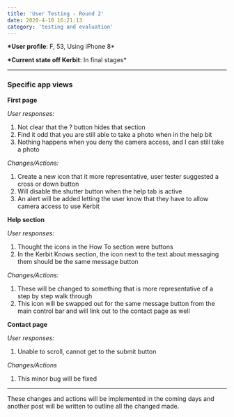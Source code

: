 ```yaml
---
title: 'User Testing - Round 2'
date: 2020-4-10 16:21:13
category: 'testing and evaluation'
---
```


**\*User profile**: F, 53, Using iPhone 8\*

**\*Current state off Kerbit**: In final stages\*

---

### Specific app views

**First page**

_User responses:_

1. Not clear that the ? button hides that section
2. Find it odd that you are still able to take a photo when in the help bit
3. Nothing happens when you deny the camera access, and I can still take a photo

_Changes/Actions:_

1. Create a new icon that it more representative, user tester suggested a cross or down button
2. Will disable the shutter button when the help tab is active
3. An alert will be added letting the user know that they have to allow camera access to use Kerbit

**Help section**

_User responses:_

1. Thought the icons in the How To section were buttons
2. In the Kerbit Knows section, the icon next to the text about messaging them should be the same message button

_Changes/Actions:_

1.  These will be changed to something that is more representative of a step by step walk through
2.  This icon will be swapped out for the same message button from the main control bar and will link out to the contact page as well

**Contact page**

_User responses:_

1. Unable to scroll, cannot get to the submit button

_Changes/Actions_

1.  This minor bug will be fixed

---

These changes and actions will be implemented in the coming days and another post will be written to outline all the changed made.
